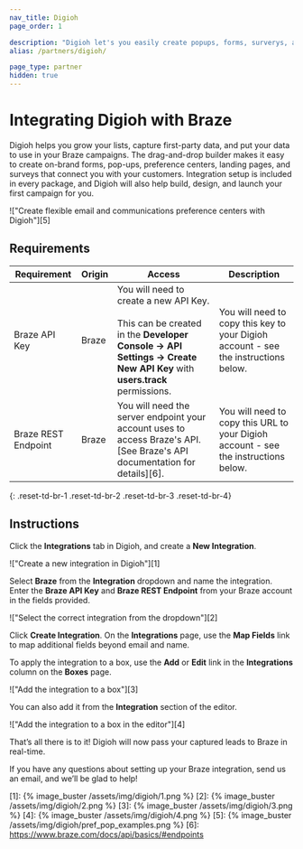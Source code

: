 ```yaml
---
nav_title: Digioh
page_order: 1

description: "Digioh let's you easily create popups, forms, surverys, and communication preference centers that drive real engagement through your Braze campaigns."
alias: /partners/digioh/

page_type: partner
hidden: true
---
```


# Integrating Digioh with Braze

Digioh helps you grow your lists, capture first-party data, and put your data to use in your Braze campaigns. The drag-and-drop builder makes it easy to create on-brand forms, pop-ups, preference centers, landing pages, and surveys that connect you with your customers. Integration setup is included in every package, and Digioh will also help build, design, and launch your first campaign for you.

!["Create flexible email and communications preference centers with Digioh"][5]

## Requirements

| Requirement | Origin | Access | Description |
|---|---|---|---|
| Braze API Key | Braze | You will need to create a new API Key.<br><br>This can be created in the __Developer Console -> API Settings -> Create New API Key__ with __users.track__ permissions. | You will need to copy this key to your Digioh account - see the instructions below. |
| Braze REST Endpoint | Braze | You will need the server endpoint your account uses to access Braze's API. [See Braze's API documentation for details][6].  | You will need to copy this URL to your Digioh account - see the instructions below. |
{: .reset-td-br-1 .reset-td-br-2 .reset-td-br-3  .reset-td-br-4}

## Instructions

Click the **Integrations** tab in Digioh, and create a **New Integration**.

!["Create a new integration in Digioh"][1]

Select **Braze** from the **Integration** dropdown and name the integration. Enter the **Braze API Key** and **Braze REST Endpoint** from your Braze account in the fields provided. 

!["Select the correct integration from the dropdown"][2]

Click **Create Integration**. On the **Integrations** page, use the **Map Fields** link to map additional fields beyond email and name.

To apply the integration to a box, use the **Add** or **Edit** link in the **Integrations** column on the **Boxes** page.

!["Add the integration to a box"][3]

You can also add it from the **Integration** section of the editor.

!["Add the integration to a box in the editor"][4]

That’s all there is to it! Digioh will now pass your captured leads to Braze in real-time.

If you have any questions about setting up your Braze integration, send us an email, and we’ll be glad to help!

[1]: {% image_buster /assets/img/digioh/1.png %}
[2]: {% image_buster /assets/img/digioh/2.png %}
[3]: {% image_buster /assets/img/digioh/3.png %}
[4]: {% image_buster /assets/img/digioh/4.png %}
[5]: {% image_buster /assets/img/digioh/pref_pop_examples.png %}
[6]: https://www.braze.com/docs/api/basics/#endpoints
